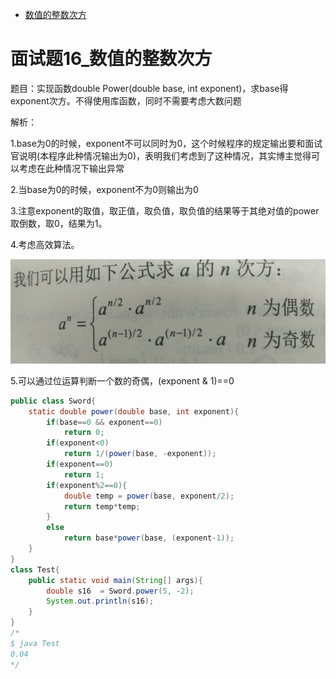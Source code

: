 * [数值的整数次方](#面试题16_数值的整数次方)

# 面试题16_数值的整数次方

题目：实现函数double Power(double base, int exponent)，求base得exponent次方。不得使用库函数，同时不需要考虑大数问题


解析：

1.base为0的时候，exponent不可以同时为0，这个时候程序的规定输出要和面试官说明(本程序此种情况输出为0)，表明我们考虑到了这种情况，其实博主觉得可以考虑在此种情况下输出异常

2.当base为0的时候，exponent不为0则输出为0

3.注意exponent的取值，取正值，取负值，取负值的结果等于其绝对值的power取倒数，取0，结果为1。

4.考虑高效算法。

![power](https://github.com/geekavan/Sword/blob/master/power.png)

5.可以通过位运算判断一个数的奇偶，(exponent & 1)==0

```java
public class Sword{
    static double power(double base, int exponent){
        if(base==0 && exponent==0)
            return 0;
        if(exponent<0)
            return 1/(power(base, -exponent));
        if(exponent==0)
            return 1;
        if(exponent%2==0){
            double temp = power(base, exponent/2);
            return temp*temp;
        }
        else
            return base*power(base, (exponent-1));
    }
}
class Test{
    public static void main(String[] args){
        double s16  = Sword.power(5, -2);
        System.out.println(s16);
    }
}
/*
$ java Test
0.04
*/
```